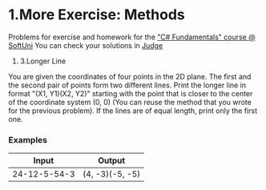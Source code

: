 ﻿# 1.More Exercise: Methods

Problems for exercise and homework for the [&quot;C#  Fundamentals&quot; course @ SoftUni](https://softuni.bg/modules/57/tech-module-4-0)
You can check your solutions in [Judge](https://judge.softuni.bg/Contests/1287)

1. 3.Longer Line

You are given the coordinates of four points in the 2D plane. The first and the second pair of points form two different lines. Print the longer line in format &quot;(X1, Y1)(X2, Y2)&quot; starting with the point that is closer to the center of the coordinate system (0, 0) (You can reuse the method that you wrote for the previous problem). If the lines are of equal length, print only the first one.

### Examples

| **Input** | **Output** |
| --- | --- |
| 24-12-5-54-3 | (4, -3)(-5, -5) |

